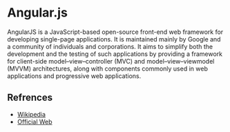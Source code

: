 # Angular.js

AngularJS is a JavaScript-based open-source front-end web framework for developing single-page applications. 
It is maintained mainly by Google and a community of individuals and corporations. 
It aims to simplify both the development and the testing of such applications by providing a framework for client-side model–view–controller (MVC) and model–view–viewmodel (MVVM) architectures, along with components commonly used in web applications and progressive web applications.



## Refrences


- [Wikipedia](https://en.wikipedia.org/wiki/AngularJS)
- [Official Web](https://angularjs.org)
